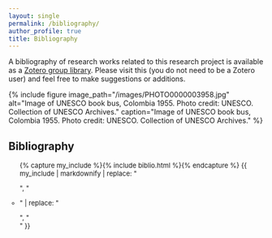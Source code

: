 ```yaml
---
layout: single
permalink: /bibliography/
author_profile: true
title: Bibliography
---
```

A bibliography of research works related to this research project is available as a [Zotero group library](https://www.zotero.org/groups/2505327/inidun).
 Please visit this (you do not need to be a Zotero user) and feel free to make suggestions or additions.

{% include figure image_path="/images/PHOTO0000003958.jpg" alt="Image of UNESCO book bus, Colombia 1955. Photo credit: UNESCO. Collection of UNESCO Archives." caption="Image of UNESCO book bus, Colombia 1955. Photo credit: UNESCO. Collection of UNESCO Archives." %}

## Bibliography

<ul style="font-size: small; list-style-type: circle;">
{% capture my_include %}{% include biblio.html %}{% endcapture %}
{{ my_include | markdownify  | replace: "<p>", "<li>" | replace: "</p>", "</li>" }}
</ul>

